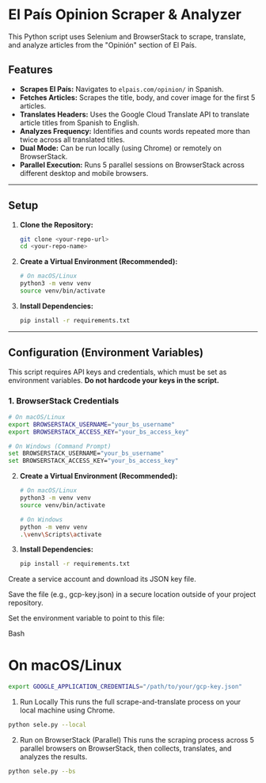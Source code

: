 # El País Opinion Scraper & Analyzer

This Python script uses Selenium and BrowserStack to scrape, translate, and analyze articles from the "Opinión" section of El País.

## Features

* **Scrapes El País:** Navigates to `elpais.com/opinion/` in Spanish.
* **Fetches Articles:** Scrapes the title, body, and cover image for the first 5 articles.
* **Translates Headers:** Uses the Google Cloud Translate API to translate article titles from Spanish to English.
* **Analyzes Frequency:** Identifies and counts words repeated more than twice across all translated titles.
* **Dual Mode:** Can be run locally (using Chrome) or remotely on BrowserStack.
* **Parallel Execution:** Runs 5 parallel sessions on BrowserStack across different desktop and mobile browsers.

---

## Setup

1.  **Clone the Repository:**
    ```bash
    git clone <your-repo-url>
    cd <your-repo-name>
    ```

2.  **Create a Virtual Environment (Recommended):**
    ```bash
    # On macOS/Linux
    python3 -m venv venv
    source venv/bin/activate
    

3.  **Install Dependencies:**
    ```bash
    pip install -r requirements.txt
    ```

---

## Configuration (Environment Variables)

This script requires API keys and credentials, which must be set as environment variables. **Do not hardcode your keys in the script.**

### 1. BrowserStack Credentials
```bash
# On macOS/Linux
export BROWSERSTACK_USERNAME="your_bs_username"
export BROWSERSTACK_ACCESS_KEY="your_bs_access_key"

# On Windows (Command Prompt)
set BROWSERSTACK_USERNAME="your_bs_username"
set BROWSERSTACK_ACCESS_KEY="your_bs_access_key"
```

2.  **Create a Virtual Environment (Recommended):**
    ```bash
    # On macOS/Linux
    python3 -m venv venv
    source venv/bin/activate
    
    # On Windows
    python -m venv venv
    .\venv\Scripts\activate
    ```

3.  **Install Dependencies:**
    ```bash
    pip install -r requirements.txt
    ```

Create a service account and download its JSON key file.

Save the file (e.g., gcp-key.json) in a secure location outside of your project repository.

Set the environment variable to point to this file:

Bash

# On macOS/Linux
```bash
export GOOGLE_APPLICATION_CREDENTIALS="/path/to/your/gcp-key.json"
```


1. Run Locally
This runs the full scrape-and-translate process on your local machine using Chrome.

```bash
python sele.py --local
```

2. Run on BrowserStack (Parallel)
This runs the scraping process across 5 parallel browsers on BrowserStack, then collects, translates, and analyzes the results.

```bash
python sele.py --bs
```
